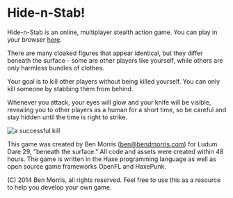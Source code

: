 Hide-n-Stab!
============

Hide-n-Stab is an online, multiplayer stealth action game. You can play in your 
browser [here](http://54.244.244.60).

There are many cloaked figures that appear identical, but they differ beneath 
the surface - some are other players like yourself, while others are only 
harmless bundles of clothes.

Your goal is to kill other players without being killed yourself. You can only 
kill someone by stabbing them from behind.

Whenever you attack, your eyes will glow and your knife will be visible, 
revealing you to other players as a human for a short time, so be careful and 
stay hidden until the time is right to strike.

![a successful kill](https://raw.githubusercontent.com/bendmorris/hide-n-stab/master/promo/Screenshot%20-%2004272014%20-%2003:32:13%20PM.png)

This game was created by Ben Morris (<ben@bendmorris.com>) for Ludum Dare 29, 
"beneath the surface." All code and assets were created within 48 hours. The 
game is written in the Haxe programming language as well as open source game 
frameworks OpenFL and HaxePunk.

(C) 2014 Ben Morris, all rights reserved. Feel free to use this as a resource to 
help you develop your own game.